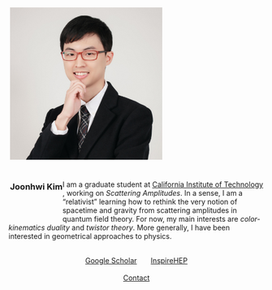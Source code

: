 <div class="container">
    <div class="row" style="margin: 3px">
        <div class="col-md-3 col-lg-3">
            <img src="/images/amiti22-8a-square-med.jpg" style="max-height:300px">
            <br> &nbsp; <br>
        </div>
        <div class="col-md-3 col-lg-10" style="float:left">
            <h3> Joonhwi Kim </h3>
            <!-- Graduate student at
            <a href="https://pma.caltech.edu/people/joonhwi-kim">California Institute of Technology </a>  -->
            <!-- <br>
            Research interests:
            Scattering Amplitudes,
            Twistor Theory,
            Interplay between Geometry and Physics -->
            <br> &nbsp; <br>
        </div>
    </div>
    <br>
    <!-- I am a student working on theoretical high-energy physics. -->
    I am a graduate student at <a href="https://pma.caltech.edu/people/joonhwi-kim">California Institute of Technology </a>,
    working on <em>Scattering Amplitudes</em>.
    <!-- My curiosity points toward understanding the true nature of spacetime. -->
    In a sense, I 
    <!-- identify myself as -->
    am
    a “relativist” learning how to rethink the very notion of spacetime
    and gravity
    from scattering amplitudes in quantum field theory.
    For now, my main interests are
    <em>color-kinematics duality</em> and
    <em>twistor theory</em>.
    More generally, I have been interested in geometrical approaches to physics.
    <!-- as a person who thinks with geometrical intution -->
    <!-- More generally, I am interested in geometrical approaches to physics. -->
</div>

<div class="container">
  <p style="text-align:center">
    <br>
    <a href="https://scholar.google.com/citations?user=A15RZN4AAAAJ">Google Scholar</a>
    &nbsp;&nbsp;&nbsp;&nbsp;&nbsp;
    <a href="https://inspirehep.net/authors/1926101">InspireHEP</a>
    <br>
    &nbsp;
    <br>
    <a href="/contact/index.html">Contact </a>
  </p>
</div>


